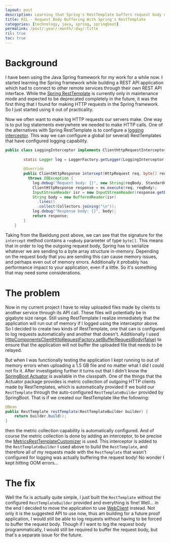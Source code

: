 ```yaml
---
layout: post
description: Learning that Spring's RestTemplate buffers request body under certain situations, which leads to unexpected errors
title: RIL - Request Body Buffering With Spring's RestTemplate
categories: [technology, java, spring, springboot]
permalink: /post/:year/:month/:day/:title
ril: true
toc: true
---
```


# Background

I have been using the Java Spring framework for my work for a while now. I started learning the Spring framework while building a REST API application which had to connect to other remote services through their own REST API interface. While the [Spring RestTemplate](https://docs.spring.io/spring/docs/current/spring-framework-reference/web.html#webmvc-client) is currently only in maintenance mode and expected to be deprecated completely in the future, it was the first thing that I found for making HTTP requests in the Spring framework. So I just started using it out of practicality.

Now we often want to make log HTTP requests our servers make. One way is to put log statements everywhere we needed to make HTTP calls. One of the alternatives with Spring RestTemplate is to configure a [logging interceptor](https://www.baeldung.com/spring-resttemplate-logging#logging-body-with-a-resttemplate-interceptor). This way we can configure a global (or several) RestTemplates that have configured logging capability.

```java
public class LoggingInterceptor implements ClientHttpRequestInterceptor {
	 
	    static Logger log = LoggerFactory.getLogger(LoggingInterceptor.class);
	 
	    @Override
	    public ClientHttpResponse intercept(HttpRequest req, byte[] reqBody, ClientHttpRequestExecution ex)
	      throws IOException {
	        log.debug("Request body: {}", new String(reqBody, StandardCharsets.UTF_8));
	        ClientHttpResponse response = ex.execute(req, reqBody);
	        InputStreamReader isr = new InputStreamReader(response.getBody(), StandardCharsets.UTF_8);
	        String body = new BufferedReader(isr)
	          .lines()
	          .collect(Collectors.joining("\n"));
	        log.debug("Response body: {}", body);
	        return response;
	    }
	}
```

Taking from the Baeldung post above, we can see that the signature for the `intercept` method contains a `reqBody` parameter of type `byte[]`. This means that in order to log the outgoing request body, Spring has to serialize whatever we are sending to a byte array structure in-memory. Depending on the request body that you are sending this can cause memory issues, and perhaps even out of memory errors. Additionally it probably has performance impact to your application, even if a little. So it's something that may need some considerations.

# The problem

Now in my current project I have to relay uploaded files made by clients to another service through its API call. These files will potentially be in gigabyte size range. Still using RestTemplate I realize immediately that the application will run out of memory if I logged using the interceptor above. So I decided to create two kinds of RestTemplate, one that can is configured to log requests automatically and another that doesn't. Additionally I used [HttpComponentsClientHttpRequestFactory.setBufferRequestBody(false)](https://docs.spring.io/spring-framework/docs/current/javadoc-api/org/springframework/http/client/HttpComponentsClientHttpRequestFactory.html#setBufferRequestBody-boolean-) to ensure that the application will not buffer the uploaded file that needs to be relayed.

But when I was functionally testing the application I kept running to out of memory errors when uploading a 1.5 GB file and no matter what I did I could not fix it. After investigating further it turns out that I didn't know the [SpringBoot Actuator](https://docs.spring.io/spring-boot/docs/current/reference/html/production-ready-features.html) is available in the classpath. One of the things that the Actuator package provides is metric collection of outgoing HTTP clients made by RestTemplates, which is automatically provided if we build our `RestTemplate` through the auto-configured `RestTemplateBuilder` provided by SpringBoot. That is if we created our RestTemplate like the following:

```java
@Bean
public RestTemplate restTemplate(RestTemplateBuilder builder) {
    return builder.build();
}
```

then the metric collection capability is automatically configured. And of course the metric collection is done by adding an interceptor, to be precise the [MetricsRestTemplateCustomizer](https://github.com/spring-projects/spring-boot/blob/master/spring-boot-project/spring-boot-actuator/src/main/java/org/springframework/boot/actuate/metrics/web/client/MetricsClientHttpRequestInterceptor.java) is used. This interceptor is added to the `RestTemplateBuilder` I used above to build the `RestTemplate`, and therefore all of my requests made with the `RestTemplate` that wasn't configured for logging was actually buffering the request body! No wonder I kept hitting OOM errors...

# The fix

Well the fix is actually quite simple, I just built the `RestTemplate` without the configured `RestTemplateBuilder` provided and everything is fine! Well... in the end I decided to move the application to use [WebClient](https://docs.spring.io/spring/docs/current/javadoc-api/org/springframework/web/reactive/function/client/WebClient.html) instead. Not only it is the suggested API to use now, thus am building for a future proof application, I would still be able to log requests without having to be forced to buffer the request body. Though if I want to log the request body programmatically, I would still be required to buffer the request body, but that's a separate issue for the future.